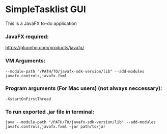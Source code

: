 # SimpleTasklist GUI
This is a JavaFX to-do application

### JavaFX required:
https://gluonhq.com/products/javafx/

### VM Arguments:
`--module-path "/PATH/TO/javafx-sdk-version/lib" --add-modules javafx.controls,javafx.fxml`

### Program arguments (For Mac users) (not always neccessary): 
`-XstartOnFirstThread`

### To run exported .jar file in terminal:
`java --module-path "/PATH/TO/javafx-sdk-version/lib" --add-modules javafx.controls,javafx.fxml -jar path/to/jar`
